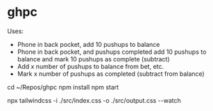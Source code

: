 # ghpc

Uses:
- Phone in back pocket, add 10 pushups to balance
- Phone in back pocket, and pushups completed add 10 pushups to balance and mark 10 pushups as complete (subtract)
- Add x number of pushups to balance from bet, etc.
- Mark x number of pushups as completed (subtract from balance)

cd ~/Repos/ghpc
npm install
npm start

npx tailwindcss -i ./src/index.css -o ./src/output.css --watch